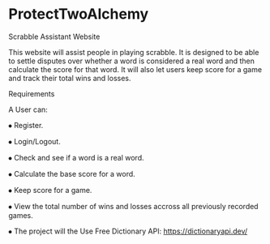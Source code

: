 # ProtectTwoAlchemy

Scrabble Assistant Website

This website will assist people in playing scrabble.  It is designed to be able to settle disputes over whether a word is considered a real word and then calculate the score for 
that word. It will also let users keep score for a game and track their total wins and losses.

Requirements

A User can:

⦁	Register.

⦁	Login/Logout.

⦁	Check and see if a word is a real word.

⦁	Calculate the base score for a word.

⦁	Keep score for a game.

⦁	View the total number of wins and losses accross all previously recorded games.

⦁	The project will the Use Free Dictionary API:  https://dictionaryapi.dev/
